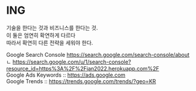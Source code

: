 # ING

기술을 한다는 것과 비즈니스를 한다는 것.<br/>
이 둘은 엄연히 확연하게 다르다<br/>
따라서 확연히 다른 전략을 세워야 한다.<br/>

Google Search Console https://search.google.com/search-console/about <br/> 
ㄴ https://search.google.com/u/1/search-console?resource_id=https%3A%2F%2Fjan2022.herokuapp.com%2F<br/>
Google Ads Keywords :: https://ads.google.com <br/>
Google Trends :: https://trends.google.com/trends/?geo=KR <br/>
